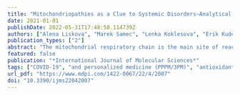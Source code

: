 ```yaml
---
title: "Mitochondriopathies as a Clue to Systemic Disorders—Analytical Tools and Mitigating Measures in Context of Predictive, Preventive, and Personalized (3P) Medicine"
date: 2021-01-01
publishDate: 2022-05-31T17:48:50.114739Z
authors: ["Alena Liskova", "Marek Samec", "Lenka Koklesova", "Erik Kudela", "Peter Kubatka", "Olga Golubnitschaja"]
publication_types: ["2"]
abstract: "The mitochondrial respiratory chain is the main site of reactive oxygen species (ROS) production in the cell. Although mitochondria possess a powerful antioxidant system, an excess of ROS cannot be completely neutralized and cumulative oxidative damage may lead to decreasing mitochondrial efficiency in energy production, as well as an increasing ROS excess, which is known to cause a critical imbalance in antioxidant/oxidant mechanisms and a “vicious circle” in mitochondrial injury. Due to insufficient energy production, chronic exposure to ROS overproduction consequently leads to the oxidative damage of life-important biomolecules, including nucleic acids, proteins, lipids, and amino acids, among others. Different forms of mitochondrial dysfunction (mitochondriopathies) may affect the brain, heart, peripheral nervous and endocrine systems, eyes, ears, gut, and kidney, among other organs. Consequently, mitochondriopathies have been proposed as an attractive diagnostic target to be investigated in any patient with unexplained progressive multisystem disorder. This review article highlights the pathomechanisms of mitochondriopathies, details advanced analytical tools, and suggests predictive approaches, targeted prevention and personalization of medical services as instrumental for the overall management of mitochondriopathy-related cascading pathologies."
featured: false
publication: "*International Journal of Molecular Sciences*"
tags: ["COVID-19", "and personalized medicine (PPPM/3PM)", "antioxidant mechanisms", "apoptosis", "ATP synthesis", "biomarker panels", "cancer", "chronic inflammation", "diagnostic tools", "dietary habits", "disease predisposition", "DNA repair", "dysfunction", "energy metabolism", "health policy", "individualised patient profile", "injury", "life-style", "liquid biopsy", "mitochondrial function", "mitochondriopathy", "multi-parametric analysis and machine learning", "neurodegeneration", "oxidative damage", "pathology", "predictive", "preventive", "ROS overproduction", "socio-economic burden", "suboptimal health conditions", "systemic disorders", "tumorigenesis", "vasoconstriction", "vicious circle"]
url_pdf: "https://www.mdpi.com/1422-0067/22/4/2007"
doi: "10.3390/ijms22042007"
---
```


